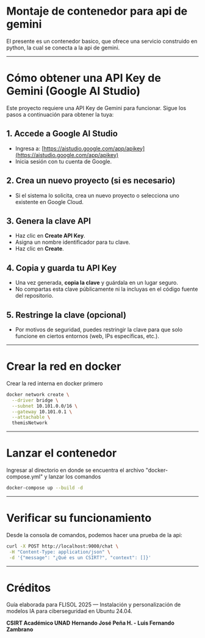 # Montaje de contenedor para api de gemini

El presente es un contenedor basico, que ofrece una servicio construido en python, la cual se conecta a la api de gemini.


---

# Cómo obtener una API Key de Gemini (Google AI Studio)

Este proyecto requiere una API Key de Gemini para funcionar.
Sigue los pasos a continuación para obtener la tuya:

## 1. Accede a Google AI Studio

- Ingresa a: [https://aistudio.google.com/app/apikey](https://aistudio.google.com/app/apikey)
- Inicia sesión con tu cuenta de Google.

## 2. Crea un nuevo proyecto (si es necesario)

- Si el sistema lo solicita, crea un nuevo proyecto o selecciona uno existente en Google Cloud.

## 3. Genera la clave API

- Haz clic en **Create API Key**.
- Asigna un nombre identificador para tu clave.
- Haz clic en **Create**.

## 4. Copia y guarda tu API Key

- Una vez generada, **copia la clave** y guárdala en un lugar seguro.
- No compartas esta clave públicamente ni la incluyas en el código fuente del repositorio.

## 5. Restringe la clave (opcional)

- Por motivos de seguridad, puedes restringir la clave para que solo funcione en ciertos entornos (web, IPs específicas, etc.).


---

# Crear la red en docker

Crear la red interna en docker primero

```bash
docker network create \
  --driver bridge \
  --subnet 10.101.0.0/16 \
  --gateway 10.101.0.1 \
  --attachable \
  themisNetwork 
```

---

# Lanzar el contenedor

Ingresar al directorio en donde se encuentra el archivo "docker-compose.yml" y lanzar los comandos

```bash
docker-compose up --build -d
```

---

# Verificar su funcionamiento

Desde la consola de comandos, podemos hacer una prueba de la api:

```bash
curl -X POST http://localhost:9000/chat \
 -H "Content-Type: application/json" \
 -d '{"message": "¿Qué es un CSIRT?", "context": []}'
```


---

# Créditos

Guía elaborada para FLISOL 2025 — Instalación y personalización de modelos IA para ciberseguridad en Ubuntu 24.04.

**CSIRT Académico UNAD**
**Hernando José Peña H. - Luis Fernando Zambrano**

